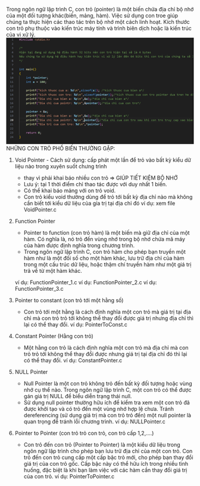 Trong ngôn ngữ lập trình C, con trỏ (pointer) là một biến chứa địa chỉ bộ nhớ của một đối tượng khác(biến, mảng, hàm). Việc sử dụng con troe giúp chúng ta thực hiện các thao tác trên bộ nhớ một cách linh hoạt.
Kích thước con trỏ phụ thuộc vào kiến trúc máy tính và trình biên dịch hoặc là kiến trúc của vi xử lý.
![alt text](image.png)
NHỮNG CON TRỎ PHỔ BIẾN THƯỜNG GẶP:

1. Void Pointer - Cách sử dụng: cấp phát một lần để trỏ vào bất kỳ kiểu dữ liệu nào trong xuyên suốt chưng trình
   - thay vì phải khai báo nhiều con trỏ => GIÚP TIẾT KIỆM BỘ NHỚ
   - Lưu ý: tại 1 thời điểm chỉ thao tác được với duy nhất 1 biến.
   - Có thể khai báo mảng với on trỏ void.
   - Con trỏ kiểu void thường dùng để trỏ tới bất kỳ địa chỉ nào mà không cần biết tới kiểu dữ liệu của gía trị tại địa chỉ đó
     ví dụ: xem file VoidPointer.c
2. Function Pointer

   - Pointer to function (con trỏ hàm) là một biến mà giữ địa chỉ của một hàm. Có nghĩa là, nó trỏ đến vùng nhớ trong bộ nhớ chứa mã máy của hàm được định nghĩa trong chương trình.
   - Trong ngôn ngữ lập trình C, con trỏ hàm cho phép bạn truyền một hàm như là một đối số cho một hàm khác, lưu trữ địa chỉ của hàm trong một cấu trúc dữ liệu, hoặc thậm chí truyền hàm như một giá trị trả về từ một hàm khác.

   ví dụ: FunctionPointer_1.c
   ví dụ: FunctionPointer_2.c
   ví dụ: FunctionPointer_3.c

3. Pointer to constant (con trỏ tới một hằng số)
   - Con trỏ tới một hằng là cách định nghĩa một con trỏ mà giá trị tại địa chỉ mà con trỏ trỏ tới không thể thay đổi được giá trị nhưng địa chỉ thì lại có thể thay đổi.
     ví dụ: PointerToConst.c
4. Constant Pointer (Hằng con trỏ)
   - Một hằng con trỏ là cách định nghĩa một con trỏ mà địa chỉ mà con trỏ trỏ tới không thể thay đổi được nhưng giá trị tại địa chỉ đó thì lại có thể thay đổi.
     ví dụ: ConstantPointer.c
5. NULL Pointer
   - Null Pointer là một con trỏ không trỏ đến bất kỳ đối tượng hoặc vùng nhớ cụ thể nào. Trong ngôn ngữ lập trình C, một con trỏ có thể được gán giá trị NULL để biểu diễn trạng thái null.
   - Sử dụng null pointer thường hữu ích để kiểm tra xem một con trỏ đã được khởi tạo và có trỏ đến một vùng nhớ hợp lệ chưa. Tránh dereferencing (sử dụng giá trị mà con trỏ trỏ đến) một null pointer là quan trọng để tránh lỗi chương trình.
     ví dụ: NULLPointer.c
6. Pointer to Pointer (con trỏ trỏ con trỏ, con trỏ cấp 1,2,....)
   - Con trỏ đến con trỏ (Pointer to Pointer) là một kiểu dữ liệu trong ngôn ngữ lập trình cho phép bạn lưu trữ địa chỉ của một con trỏ. Con trỏ đến con trỏ cung cấp một cấp bậc trỏ mới, cho phép bạn thay đổi giá trị của con trỏ gốc. Cấp bậc này có thể hữu ích trong nhiều tình huống, đặc biệt là khi bạn làm việc với các hàm cần thay đổi giá trị của con trỏ.
     ví dụ: PointerToPointer.c
